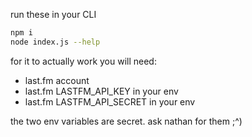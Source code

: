 run these in your CLI
```bash
npm i
node index.js --help
```

for it to actually work you will need:
* last.fm account
* last.fm LASTFM_API_KEY in your env
* last.fm LASTFM_API_SECRET in your env

the two env variables are secret. ask nathan for them ;^)
